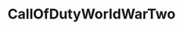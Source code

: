 ---
title: CallOfDutyWorldWarTwo
crosslinks:
- WWII
- iwcheats
- MW2
- CODCompetetive
- AMAAggregator
- gamernews
- Games
---